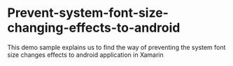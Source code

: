 # Prevent-system-font-size-changing-effects-to-android
This demo sample explains us to find the way of preventing the system font size changes effects to android application in Xamarin
